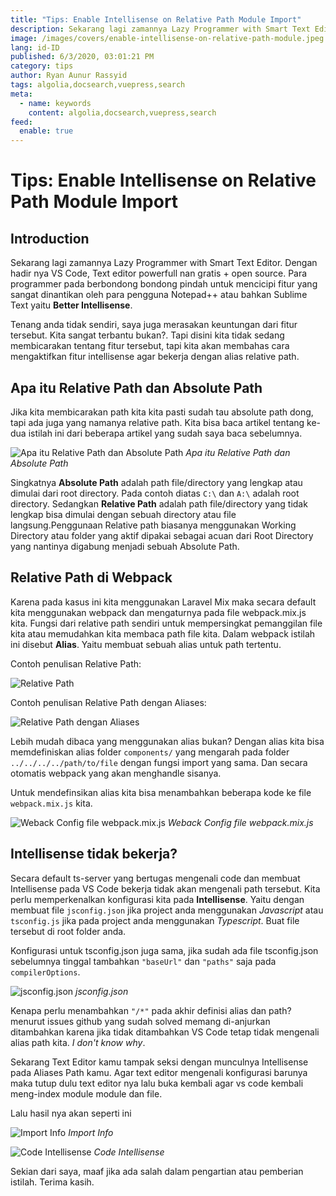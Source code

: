 ```yaml
---
title: "Tips: Enable Intellisense on Relative Path Module Import"
description: Sekarang lagi zamannya Lazy Programmer with Smart Text Editor. Dengan hadir nya VS Code, Text editor powerfull nan gratis + open source...
image: /images/covers/enable-intellisense-on-relative-path-module.jpeg
lang: id-ID
published: 6/3/2020, 03:01:21 PM
category: tips
author: Ryan Aunur Rassyid
tags: algolia,docsearch,vuepress,search
meta:
  - name: keywords
    content: algolia,docsearch,vuepress,search
feed:
  enable: true
---
```

# Tips: Enable Intellisense on Relative Path Module Import

<Author name="Ryan Aunur Rassyid" />
<FeaturedImage 
  src="/images/covers/enable-intellisense-on-relative-path-module.jpeg"
  author="Merve Selcuk Simsek"
  source="unsplash.com"
  sourceLink="https://unsplash.com/photos/iADofJwUuXE" />

## Introduction
Sekarang lagi zamannya Lazy Programmer with Smart Text Editor. Dengan hadir nya VS Code, Text editor powerfull nan gratis + open source. Para programmer pada berbondong bondong pindah untuk mencicipi fitur yang sangat dinantikan oleh para pengguna Notepad++ atau bahkan Sublime Text yaitu **Better Intellisense**. 

Tenang anda tidak sendiri, saya juga merasakan keuntungan dari fitur tersebut. Kita sangat terbantu bukan?. Tapi disini kita tidak sedang membicarakan tentang fitur tersebut, tapi kita akan membahas cara mengaktifkan fitur intellisense agar bekerja dengan alias relative path.

## Apa itu Relative Path dan Absolute Path
Jika kita membicarakan path kita kita pasti sudah tau absolute path dong, tapi ada  juga yang namanya relative path. Kita bisa baca artikel tentang ke-dua istilah ini dari beberapa artikel yang sudah saya baca sebelumnya.

![Apa itu Relative Path dan Absolute Path](https://telegra.ph/file/d09fdd92c21fdc755bd67.png)
*Apa itu Relative Path dan Absolute Path*

Singkatnya **Absolute Path** adalah path file/directory yang lengkap atau dimulai dari root directory. Pada contoh diatas `C:\` dan `A:\` adalah root directory. Sedangkan **Relative Path** adalah path file/directory yang tidak lengkap bisa dimulai dengan sebuah directory atau file langsung.Penggunaan Relative path biasanya menggunakan Working Directory atau folder yang aktif dipakai sebagai acuan dari Root Directory yang nantinya digabung menjadi sebuah Absolute Path.

## Relative Path di Webpack
Karena pada kasus ini kita menggunakan Laravel Mix maka secara default kita menggunakan webpack dan mengaturnya pada file webpack.mix.js kita. Fungsi dari relative path sendiri untuk mempersingkat pemanggilan file kita atau memudahkan kita membaca path file kita. Dalam webpack istilah ini disebut **Alias**. Yaitu membuat sebuah alias untuk path tertentu. 

Contoh penulisan Relative Path:

![Relative Path](https://telegra.ph/file/eeed5d22c74705f83811c.png)

Contoh penulisan Relative Path dengan Aliases:

![Relative Path dengan Aliases](https://telegra.ph/file/beb99bdae2971c55b6359.png)

Lebih mudah dibaca yang menggunakan alias bukan? Dengan alias kita bisa memdefiniskan alias folder `components/` yang mengarah pada folder `../../../../path/to/file` dengan fungsi import yang sama. Dan secara otomatis webpack yang akan menghandle sisanya.

Untuk mendefinsikan alias kita bisa menambahkan beberapa kode ke file `webpack.mix.js` kita.

![Weback Config file webpack.mix.js](https://telegra.ph/file/616abe5b7772915c24914.png)
*Weback Config file webpack.mix.js*

## Intellisense tidak bekerja?
Secara default ts-server yang bertugas mengenali code dan membuat Intellisense pada VS Code bekerja tidak akan mengenali path tersebut. Kita perlu memperkenalkan konfigurasi kita pada **Intellisense**. Yaitu dengan membuat file `jsconfig.json` jika project anda menggunakan *Javascript* atau `tsconfig.js` jika pada project anda menggunakan *Typescript*. Buat file tersebut di root folder anda.

Konfigurasi untuk tsconfig.json juga sama, jika sudah ada file tsconfig.json sebelumnya tinggal tambahkan `"baseUrl"` dan `"paths"` saja pada `compilerOptions`. 

![jsconfig.json](https://telegra.ph/file/4b3222499208cf07fcbe9.png)
*jsconfig.json*

Kenapa perlu menambahkan `"/*"` pada akhir definisi alias dan path? menurut issues github yang sudah solved memang di-anjurkan ditambahkan karena jika tidak ditambahkan VS Code tetap tidak mengenali alias path kita. *I don't know why*.

Sekarang Text Editor kamu tampak seksi dengan munculnya Intellisense pada Aliases Path kamu. Agar text editor mengenali konfigurasi barunya maka tutup dulu text editor nya lalu buka kembali agar vs code kembali meng-index module module dan file.

Lalu hasil nya akan seperti ini

![Import Info](https://telegra.ph/file/e60bbad8dcc19a66f65f5.png)
*Import Info*

![Code Intellisense](https://telegra.ph/file/3aeff0533f5e7af3a2ae7.png)
*Code Intellisense*

Sekian dari saya, maaf jika ada salah dalam pengartian atau pemberian istilah. Terima kasih.

<Disqus />
